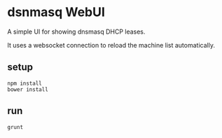 # dsnmasq WebUI
A simple UI for showing dnsmasq DHCP leases.

It uses a websocket connection to reload the machine list automatically.

## setup
```
npm install
bower install
```

## run
```
grunt
```
